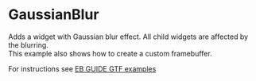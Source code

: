 ﻿# GaussianBlur

Adds a widget with Gaussian blur effect. All child widgets are affected by the blurring.\
This example also shows how to create a custom framebuffer.

For instructions see [EB GUIDE GTF examples](../../readme.md)
